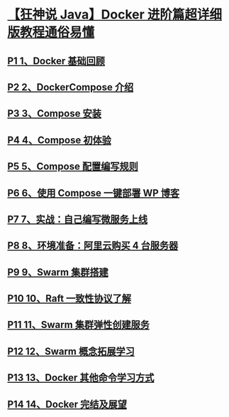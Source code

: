 # [【狂神说 Java】Docker 进阶篇超详细版教程通俗易懂](https://www.bilibili.com/video/BV1kv411q7Qc)

## [P1 1、Docker 基础回顾](https://www.bilibili.com/video/BV1kv411q7Qc?p=1)

## [P2 2、DockerCompose 介绍](https://www.bilibili.com/video/BV1kv411q7Qc?p=2)

## [P3 3、Compose 安装](https://www.bilibili.com/video/BV1kv411q7Qc?p=3)

## [P4 4、Compose 初体验](https://www.bilibili.com/video/BV1kv411q7Qc?p=4)

## [P5 5、Compose 配置编写规则](https://www.bilibili.com/video/BV1kv411q7Qc?p=5)

## [P6 6、使用 Compose 一键部署 WP 博客](https://www.bilibili.com/video/BV1kv411q7Qc?p=6)

## [P7 7、实战：自己编写微服务上线](https://www.bilibili.com/video/BV1kv411q7Qc?p=7)

## [P8 8、环境准备：阿里云购买 4 台服务器](https://www.bilibili.com/video/BV1kv411q7Qc?p=8)

## [P9 9、Swarm 集群搭建](https://www.bilibili.com/video/BV1kv411q7Qc?p=9)

## [P10 10、Raft 一致性协议了解](https://www.bilibili.com/video/BV1kv411q7Qc?p=10)

## [P11 11、Swarm 集群弹性创建服务](https://www.bilibili.com/video/BV1kv411q7Qc?p=11)

## [P12 12、Swarm 概念拓展学习](https://www.bilibili.com/video/BV1kv411q7Qc?p=12)

## [P13 13、Docker 其他命令学习方式](https://www.bilibili.com/video/BV1kv411q7Qc?p=13)

## [P14 14、Docker 完结及展望](https://www.bilibili.com/video/BV1kv411q7Qc?p=14)
